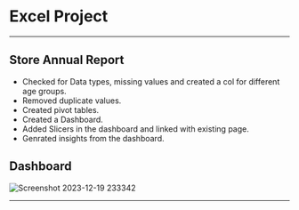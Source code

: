 # Excel Project
-------------------------------------------------------------
 ## Store Annual Report

- Checked for Data types, missing values and  created a col for different age groups.
- Removed duplicate values.
- Created pivot tables.
- Created a Dashboard.
- Added Slicers in the dashboard and linked with existing page.
- Genrated insights from the dashboard.


## Dashboard
![Screenshot 2023-12-19 233342](https://github.com/bhavanachitragar/Excel_project/assets/91766461/676a4871-b3bb-47eb-92f8-1100114563c5)


----------------------------------------------------------------------------
